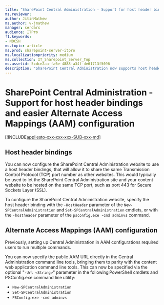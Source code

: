 ```yaml
---
title: "SharePoint Central Administration - Support for host header bindings and easier Alternate Access Mappings (AAM) configuration"
ms.reviewer: 
author: JitinMathew
ms.author: v-jmathew
manager: serdars
audience: ITPro
f1.keywords:
- NOCSH
ms.topic: article
ms.prod: sharepoint-server-itpro
ms.localizationpriority: medium
ms.collection: IT_Sharepoint_Server_Top
ms.assetid: 5cdce2aa-fa6e-4888-a34f-de61713f5096
description: "SharePoint Central Administration now supports host header bindings and allows for easier Alternate Access Mappings (AAM) configuration."
---
```


# SharePoint Central Administration - Support for host header bindings and easier Alternate Access Mappings (AAM) configuration

[!INCLUDE[appliesto-xxx-xxx-xxx-SUB-xxx-md](../includes/appliesto-xxx-xxx-xxx-SUB-xxx-md.md)]

## Host header bindings

You can now configure the SharePoint Central Administration website to use a host header bindings, that will allow it to share the same Transmission Control Protocol (TCP) port number as other websites. This would typically be used to let the SharePoint Central Administration site and your content website to be hosted on the same TCP port, such as port 443 for Secure Sockets Layer (SSL).

To configure the SharePoint Central Administration website, specify the host header binding with the `-HostHeader` parameter of the `New-SPCentralAdministration` and `Set-SPCentralAdministration` cmdlets, or with the `-hostheader` parameter of the `psconfig.exe -cmd adminvs` command.

## Alternate Access Mappings (AAM) configuration

Previously, setting up Central Administration in AAM configurations required users to run multiple commands.

You can now specify the public AAM URL directly in the Central Administration command line tools, bringing them to parity with the content web application command line tools. This can now be specified via the optional "`-Url <String>`" parameter in the following PowerShell cmdlets and PSConfig.exe command line utility:

- `New-SPCentralAdministration`
- `Set-SPCentralAdministration`
- `PSConfig.exe -cmd adminvs`
